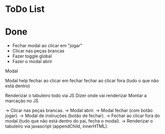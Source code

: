 # ToDo List

# Done
- Fechar modal ao clicar em "jogar"
- Clicar nas  peças brancas
- Fazer toggle global
- Fazer o modal abrir

Modal

Modal help
  fechar ao clicar em fechar
  fechar ao clicar fora (tudo o que não está dentro)

Renderizar o tabuleiro todo via JS
  Dizer onde vai renderizar
  Montar a marcação no JS
  

-> Clicar nas peças brancas.
-> Modal abrir.
-> Modal fechar (com botão jogar).
-> Modal de instruções (botão de fechar).
-> Fechar ao clicar fora do modal (tudo que não está dentro do pai, fecha o modal).
-> Renderizar o tabuleiro via javascript (appendChild, innerHTML).